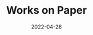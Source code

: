 ---
layout: "layouts/works-on-paper.njk"
title: "Works on Paper"
type: "BlogPosting"
priority: "0.5"
date: 2022-04-28
year: ""
description: "Works on Paper"
tags: ["works-on-paper"]
thumbnail: "/assets/img/works/works-on-paper/post-thumbnail.webp"

link: "/works/works-on-paper/"
---